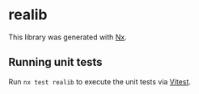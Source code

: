# realib

This library was generated with [Nx](https://nx.dev).

## Running unit tests

Run `nx test realib` to execute the unit tests via [Vitest](https://vitest.dev/).
